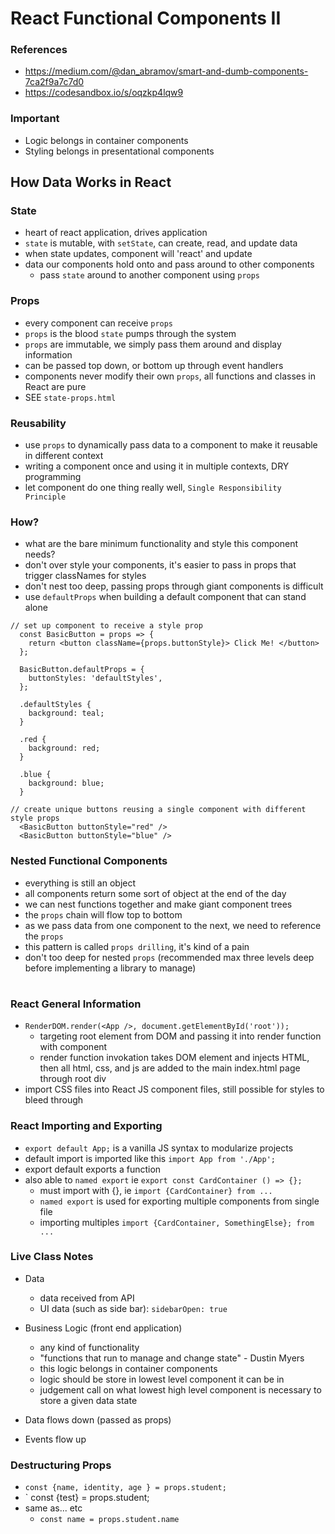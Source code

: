 # React Functional Components II

### References

- https://medium.com/@dan_abramov/smart-and-dumb-components-7ca2f9a7c7d0
- https://codesandbox.io/s/oqzkp4lqw9

### Important

- Logic belongs in container components
- Styling belongs in presentational components

## How Data Works in React

### State

- heart of react application, drives application
- `state` is mutable, with `setState`, can create, read, and update data
- when state updates, component will 'react' and update
- data our components hold onto and pass around to other components
  - pass `state` around to another component using `props`

### Props

- every component can receive `props`
- `props` is the blood `state` pumps through the system
- `props` are immutable, we simply pass them around and display information
- can be passed top down, or bottom up through event handlers
- components never modify their own `props`, all functions and classes in React are pure
- SEE `state-props.html`

### Reusability

- use `props` to dynamically pass data to a component to make it reusable in different context
- writing a component once and using it in multiple contexts, DRY programming
- let component do one thing really well, `Single Responsibility Principle`

### How?

- what are the bare minimum functionality and style this component needs?
- don't over style your components, it's easier to pass in props that trigger classNames for styles
- don't nest too deep, passing props through giant components is difficult
- use `defaultProps` when building a default component that can stand alone

```
// set up component to receive a style prop
  const BasicButton = props => {
    return <button className={props.buttonStyle}> Click Me! </button>
  };

  BasicButton.defaultProps = {
    buttonStyles: 'defaultStyles',
  };

  .defaultStyles {
    background: teal;
  }

  .red {
    background: red;
  }

  .blue {
    background: blue;
  }

// create unique buttons reusing a single component with different style props
  <BasicButton buttonStyle="red" />
  <BasicButton buttonStyle="blue" />
```

### Nested Functional Components

- everything is still an object
- all components return some sort of object at the end of the day
- we can nest functions together and make giant component trees
- the `props` chain will flow top to bottom
- as we pass data from one component to the next, we need to reference the `props`
- this pattern is called `props drilling`, it's kind of a pain
- don't too deep for nested `props` (recommended max three levels deep before implementing a library to manage)

#

### React General Information

- `RenderDOM.render(<App />, document.getElementById('root'));`
  - targeting root element from DOM and passing it into render function with component
  - render function invokation takes DOM element and injects HTML, then all html, css, and js are added to the main index.html page through root div
- import CSS files into React JS component files, still possible for styles to bleed through

### React Importing and Exporting

- `export default App;` is a vanilla JS syntax to modularize projects
- default import is imported like this `import App from './App';`
- export default exports a function
- also able to `named export` ie `export const CardContainer () => {};`
  - must import with {}, ie `import {CardContainer} from ...`
  - `named export` is used for exporting multiple components from single file
  - importing multiples `import {CardContainer, SomethingElse}; from ...`

### Live Class Notes

- Data

  - data received from API
  - UI data (such as side bar): `sidebarOpen: true`

- Business Logic (front end application)

  - any kind of functionality
  - "functions that run to manage and change state" - Dustin Myers
  - this logic belongs in container components
  - logic should be store in lowest level component it can be in
  - judgement call on what lowest high level component is necessary to store a given data state

- Data flows down (passed as props)
- Events flow up

### Destructuring Props

- `const {name, identity, age } = props.student;`
- ` const {test} = props.student;
- same as... etc
  - `const name = props.student.name`